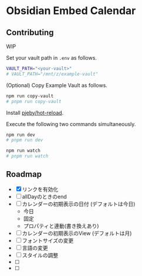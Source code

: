 # Obsidian Embed Calendar

## Contributing
WIP

Set your vault path in `.env` as follows.

```sh
VAULT_PATH="<your-vault>"
# VAULT_PATH="/mnt/z/example-vault"
```

(Optional) Copy Example Vault as follows.

```sh
npm run copy-vault
# pnpm run copy-vault
```

Install [pjeby/hot-reload](https://github.com/pjeby/hot-reload).

Execute the following two commands simultaneously.

```sh
npm run dev
# pnpm run dev
```

```sh
npm run watch
# pnpm run watch
```

## Roadmap

- [x] リンクを有効化
- [ ] allDayのときのend
- [ ] カレンダーの初期表示の日付 (デフォルトは今日)
	- 今日
	- 固定
	- プロパティと連動(書き換えあり)
- [ ] カレンダーの初期表示のView (デフォルトは月)
- [ ] フォントサイズの変更
- [ ] 言語の変更
- [ ] スタイルの調整
- [ ] 
- [ ] 
